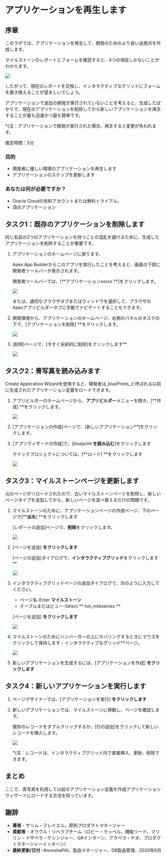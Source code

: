 # アプリケーションを再生します

## 序章

このラボでは、アプリケーションを再生して、開発のためのより良い出発点を作成します。

マイルストーンのレポートとフォームを確認すると、4つの項目しかないことがわかります。

![](images/milestones.png " ")

したがって、現在のレポートを交換し、インタラクティブなグリッドにフォームを置き換えることが望ましいでしょう。

アプリケーションで追加の開発が実行されていないことを考えると、生成したばかりで、現在のアプリケーションを削除してから新しいアプリケーションを再生することが最も迅速かつ最も簡単です。

*{注：アプリケーションで開発が実行された場合、再生すると変更が失われます。

推定時間：5分

### 目的

- 開発者に優しい環境のアプリケーションを再生します
- アプリケーションのステップを更新します

### あなたは何が必要ですか？

- Oracle Cloudの有料アカウントまたは無料トライアル。
- 頂点アプリケーション

## タスク1：既存のアプリケーションを削除します

同じ名前の2つのアプリケーションを持つことの混乱を避けるために、生成したアプリケーションを削除することが重要です。

1. アプリケーションのホームページに戻ります。

   Apex App Builderからこのアプリを実行したことを考えると、画面の下部に開発者ツールバーが表示されます。

   開発者ツールバーでは、[**アプリケーションxxxxx **]をクリックします。

   ![](images/dev-toolbar.png " ")

   または、適切なブラウザタブまたはウィンドウを選択して、ブラウザのApexアプリビルダータブに手動でナビゲートすることもできます。

2. 開発環境から、アプリケーションのホームページ、右側のパネルのタスクの下で、[アプリケーションを削除] **をクリックします。

   ![](images/delete-app.png " ")

3. [削除]ページで、[今すぐ永続的に削除]をクリックします**

   ![](images/perm-delete-now.png " ")

## タスク2：青写真を読み込みます

Create Application Wizardを使用すると、開発者は_bluePrints_と呼ばれる以前に生成されたアプリケーション定義をロードできます。

1. アプリビルダーのホームページから、**アプリビルダー**メニューを開き、[**作成] **をクリックします。

   ![](images/go-create-app.png " ")

2. [アプリケーションの作成]ページで、[新しいアプリケーション**]をクリックします。

3. [アプリウィザードの作成]で、[blueprint **を読み込む**]をクリックします

   クイックプロジェクトについては、[**ロード] **をクリックします

   ![](images/load-blueprint.png " ")

## タスク3：マイルストーンページを更新します

元のページがリロードされたので、古いマイルストーンページを削除し、新しいページタイプを追加してから、新しいページを並べ替えるだけの問題です。

1. マイルストーンのために、アプリケーションページの作成ページ、下のページで[**編集] **をクリックします

   [レポートの追加]ページで、**削除**をクリックします。

   ![](images/delete-page.png " ")

2. [ページを追加] **をクリックします**

   [ページの追加]ダイアログで、**インタラクティブグリッド**をクリックします**

   ![](images/select-ig.png " ")

3. インタラクティブグリッドページの追加ダイアログで、次のように入力してください。
    - ページ名-Enter **マイルストーン**
    - テーブルまたはビュー-Select ** hol_milestones **

   [ページを追加] **をクリックします**

   ![](images/add-page.png " ")

4. マイルストーンのためにハンバーガーの上にホバリングするときにマウスをクリックして保持します - インタラクティブなグリッド**ページ。

   ![](images/drag-page.png " ")

5. 新しいアプリケーションを生成するには、[アプリケーションを作成] **をクリックします**

## タスク4：新しいアプリケーションを実行します

1. ページデザイナーでは、[アプリケーションを実行] **をクリックします**

2. 新しいアプリケーションでは、マイルストーンに移動し、ページを確認します。

   既存のレコードをダブルクリックするか、[行の追加]をクリックして新しいレコードを挿入します。

   ![](images/new-page.png " ")

   *{注：レコードは、インタラクティブグリッド内で直接挿入、更新、削除できます。

## **まとめ**

ここで、青写真を利用して以前のアプリケーション定義を作成アプリケーションウィザードにロードする方法を知っています。

## **謝辞**

- **著者**  - サリム・フレイエル、原則プロダクトマネージャー
- **貢献者**  - オラクル・リベラブチーム（ロビー・ラッペル、機能リード、マリリン・イザベラ・ケシンジャー、QAインターン、アラベラ・ヤオ、プロダクトマネージャーインターン）
- **最終更新/日付** -AnooshaPilli、製品マネージャー、DB製品管理、2020年6月
